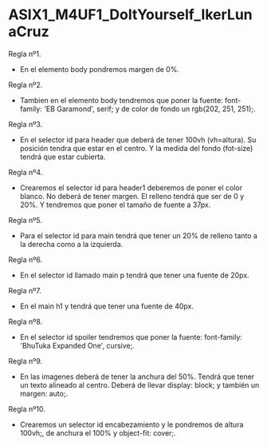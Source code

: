 # ASIX1_M4UF1_DoItYourself_IkerLunaCruz

Regla nº1.
- En el elemento body pondremos margen de 0%.

Regla nº2.
- Tambien en el elemento body tendremos que poner la fuente: font-family: 'EB Garamond', serif; y de color de fondo un rgb(202, 251, 251);.

Regla nº3.
- En el selector id para header que deberá de tener 100vh (vh=altura). Su posición tendra que estar en el centro. Y la medida del fondo (fot-size) tendrá que estar cubierta.

Regla nº4.
- Crearemos el selector id para header1 deberemos de poner el color blanco. No deberá de tener margen. El relleno tendrá que ser de 0 y 20%. Y tendremos que poner el tamaño de fuente a 37px.

Regla nº5.
- Para el selector id para main tendrá que tener un 20% de relleno tanto a la derecha como a la izquierda.

Regla nº6.
- En el selector id llamado main p tendrá que tener una fuente de 20px.

Regla nº7.
- En el main h1 y tendrá que tener una fuente de 40px.

Regla nº8.
- En el selector id spoiler tendremos que poner la fuente: font-family: 'BhuTuka Expanded One', cursive;.

Regla nº9.
- En las imagenes deberá de tener la anchura del 50%. Tendrá que tener un texto alineado al centro. Deberá de llevar display: block; y también un margen: auto;.

Regla nº10.
- Crearemos un selector id encabezamiento y le pondremos de altura 100vh;, de anchura el 100% y object-fit: cover;.
